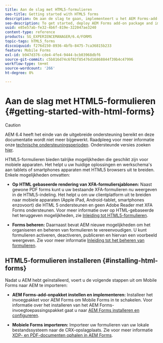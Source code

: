 ```yaml
---
title: Aan de slag met HTML5-formulieren
seo-title: Getting started with HTML5 forms
description: Om aan de slag te gaan, implementeert u het AEM Forms-add-onpakket en importeert u bestaande HTML5-formulieren naar AEM.
seo-description: To get started, deploy AEM Forms add-on package and import existing HTML5 forms to AEM.
uuid: e85e57ab-fe32-4b6f-819e-322047ae3240
content-type: reference
products: SG_EXPERIENCEMANAGER/6.4/FORMS
topic-tags: hTML5_forms
discoiquuid: f276d150-8936-4bfb-8475-7ca36815b233
feature: Mobile Forms
exl-id: b947d376-cde4-4fe4-9444-bcb03968dbf6
source-git-commit: c5b816d74c6f02f85476d16868844f39b4c47996
workflow-type: tm+mt
source-wordcount: '266'
ht-degree: 0%

---
```


# Aan de slag met HTML5-formulieren {#getting-started-with-html-forms}

>[!CAUTION]
>
>AEM 6.4 heeft het einde van de uitgebreide ondersteuning bereikt en deze documentatie wordt niet meer bijgewerkt. Raadpleeg voor meer informatie onze [technische ondersteuningsperioden](https://helpx.adobe.com/support/programs/eol-matrix.html). Ondersteunde versies zoeken [hier](https://experienceleague.adobe.com/docs/).

HTML5-formulieren bieden talrijke mogelijkheden die geschikt zijn voor mobiele apparaten. Het helpt u uw huidige oplossingen en werkschema&#39;s aan tablets of smartphones apparaten met HTML5 browsers uit te breiden. Enkele mogelijkheden omvatten:

* **Op HTML gebaseerde rendering van XFA-formuliersjablonen:** Naast gewone PDF forms kunt u uw bestaande XFA-formulieren nu weergeven in de HTML5-indeling. Het helpt u om uw clientplatform uit te breiden naar mobiele apparaten (Apple iPad, Android-tablet, smartphones enzovoort) die HTML 5 ondersteunen en geen Adobe Reader met XFA Forms ondersteunen. Voor meer informatie over op HTML-gebaseerde het teruggeven mogelijkheden, zie [Inleiding tot HTML5-formulieren](/help/forms/using/introduction.md).

* **Forms beheren:** Daarnaast bevat AEM nieuwe mogelijkheden om het organiseren en beheren van formulieren te vereenvoudigen. U kunt formulieren activeren, deactiveren, publiceren en hiervan een voorbeeld weergeven. Zie voor meer informatie [Inleiding tot het beheren van formulieren](/help/forms/using/introduction-managing-forms.md).

## HTML5-formulieren installeren {#installing-html-forms}

Nadat u AEM hebt geïnstalleerd, voert u de volgende stappen uit om Mobile Forms naar AEM te importeren:

* **AEM Forms-add-onpakket instellen en implementeren:** Installeer het invoegpakket voor AEM Forms om Mobile Forms in te schakelen. Voor informatie over het installeren van het AEM Forms-invoegtoepassingspakket gaat u naar [AEM Forms installeren en configureren](/help/forms/using/installing-configuring-aem-forms-osgi.md).

* **Mobiele Forms importeren:** Importeer uw formulieren van uw lokale bestandssysteem naar de CRX-opslagplaats. Zie voor meer informatie [XDP- en PDF-documenten ophalen in AEM Forms](/help/forms/using/get-xdp-pdf-documents-aem.md).

